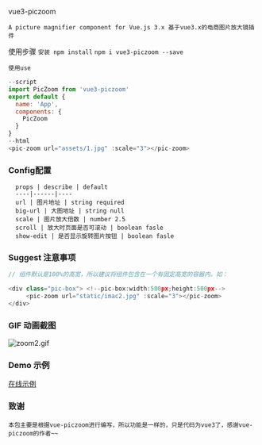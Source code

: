 vue3-piczoom

```A picture magnifier component for Vue.js 3.x 基于vue3.x的电商图片放大镜插件```

使用步骤
```安装 npm install```
```npm i vue3-piczoom --save```

```使用use```
```js
--script
import PicZoom from 'vue3-piczoom'
export default {
  name: 'App',
  components: {
    PicZoom
  }
}
--html
<pic-zoom url="assets/1.jpg" :scale="3"></pic-zoom>
```
### Config配置
```
  props | describe | default 
  ----|------|----
  url | 图片地址 | string required  
  big-url | 大图地址 | string null  
  scale | 图片放大倍数 | number 2.5  
  scroll | 放大时页面是否可滚动 | boolean fasle 
  show-edit | 是否显示旋转图片按钮 | boolean fasle  
```
### Suggest 注意事项
```js
// 组件默认是100%的高宽，所以建议将组件包含在一个有固定高宽的容器内。如：

<div class="pic-box"> <!--pic-box:width:500px;height:500px-->
     <pic-zoom url="static/imac2.jpg" :scale="3"></pic-zoom>
</div>
```
### GIF 动画截图
![zoom2.gif](http://upload-images.jianshu.io/upload_images/6651371-e26a702c2ef8651a.gif?imageMogr2/auto-orient/strip%7CimageView2/2/w/1240)

### Demo 示例
[在线示例](https://826327700.github.io/vue-piczoom/dist/ "图片放大镜")

### 致谢
```本包主要是根据vue-piczoom进行编写，所以功能是一样的，只是代码为vue3了，感谢vue-piczoom的作者~~```